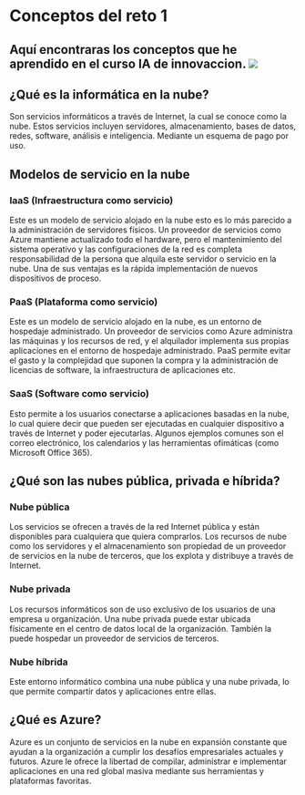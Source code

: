 # Conceptos del reto 1
Aquí encontraras los conceptos que he aprendido en el curso IA de innovaccion.
[![](https://www.uv.mx/secretariaacademica/files/2020/07/innovacion-virtual.png)](https://www.uv.mx/secretariaacademica/files/2020/07/innovacion-virtual.png)
------------

##  ¿Qué es la informática en la nube?
Son servicios informáticos a través de Internet, la cual se conoce como la nube. Estos servicios incluyen servidores, almacenamiento, bases de datos, redes, software, análisis e inteligencia. Mediante un esquema de pago por uso.

## Modelos de servicio en la nube
### IaaS (Infraestructura como servicio)
Este es un modelo de servicio alojado en la nube esto es lo más parecido a la administración de servidores físicos. Un proveedor de servicios como Azure mantiene actualizado todo el hardware, pero el mantenimiento del sistema operativo y las configuraciones de la red es completa responsabilidad de la persona que alquila este servidor o servicio en la nube. Una de sus ventajas es la rápida implementación de nuevos dispositivos de proceso.
### PaaS (Plataforma como servicio)
Este es un modelo de servicio alojado en la nube, es un entorno de hospedaje administrado. Un proveedor de servicios como Azure administra las máquinas y los recursos de red, y el alquilador implementa sus propias aplicaciones en el entorno de hospedaje administrado.
PaaS permite evitar el gasto y la complejidad que suponen la compra y la administración de licencias de software, la infraestructura de aplicaciones etc.
### SaaS (Software como servicio)
Esto permite a los usuarios conectarse a aplicaciones basadas en la nube, lo cual quiere decir que pueden ser ejecutadas en cualquier dispositivo a través de Internet y poder ejecutarlas. Algunos ejemplos comunes son el correo electrónico, los calendarios y las herramientas ofimáticas (como Microsoft Office 365).

## ¿Qué son las nubes pública, privada e híbrida?
### Nube pública
Los servicios se ofrecen a través de la red Internet pública y están disponibles para cualquiera que quiera comprarlos. Los recursos de nube como los servidores y el almacenamiento son propiedad de un proveedor de servicios en la nube de terceros, que los explota y distribuye a través de Internet.
### Nube privada
Los recursos informáticos son de uso exclusivo de los usuarios de una empresa u organización. Una nube privada puede estar ubicada físicamente en el centro de datos local de la organización. También la puede hospedar un proveedor de servicios de terceros.
### Nube híbrida
Este entorno informático combina una nube pública y una nube privada, lo que permite compartir datos y aplicaciones entre ellas.

## ¿Qué es Azure?
Azure es un conjunto de servicios en la nube en expansión constante que ayudan a la organización a cumplir los desafíos empresariales actuales y futuros. Azure le ofrece la libertad de compilar, administrar e implementar aplicaciones en una red global masiva mediante sus herramientas y plataformas favoritas.

